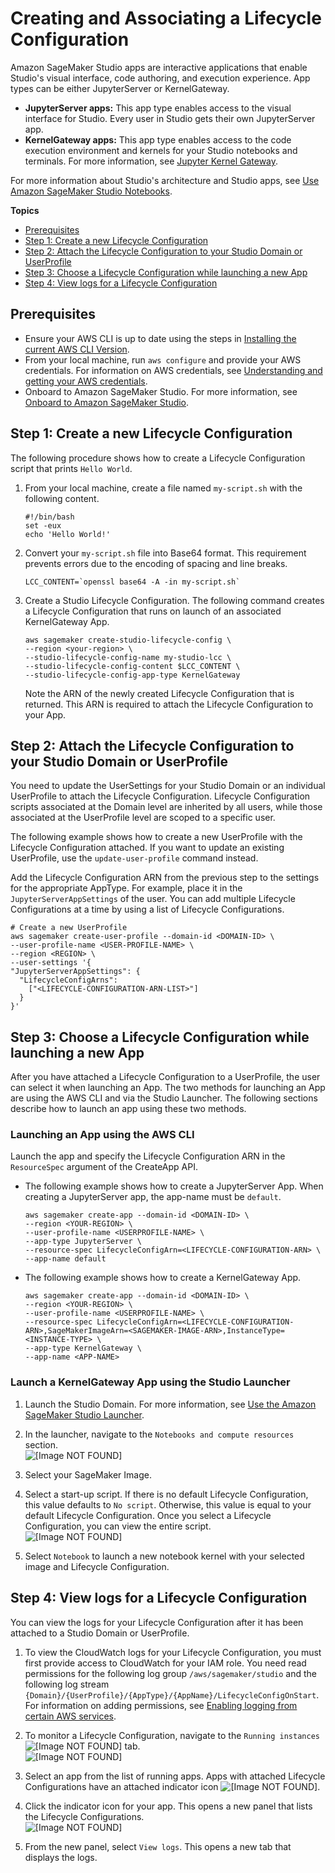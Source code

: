 # Creating and Associating a Lifecycle Configuration<a name="studio-lcc-create"></a>

Amazon SageMaker Studio apps are interactive applications that enable Studio's visual interface, code authoring, and execution experience\. App types can be either JupyterServer or KernelGateway\. 
+ **JupyterServer apps:** This app type enables access to the visual interface for Studio\. Every user in Studio gets their own JupyterServer app\. 
+ **KernelGateway apps:** This app type enables access to the code execution environment and kernels for your Studio notebooks and terminals\. For more information, see [Jupyter Kernel Gateway](https://jupyter-kernel-gateway.readthedocs.io/en/latest/)\.

For more information about Studio's architecture and Studio apps, see [Use Amazon SageMaker Studio Notebooks](https://docs.aws.amazon.com/sagemaker/latest/dg/notebooks.html)\.

**Topics**
+ [Prerequisites](#prerequisites)
+ [Step 1: Create a new Lifecycle Configuration](#create-step1)
+ [Step 2: Attach the Lifecycle Configuration to your Studio Domain or UserProfile](#create-step2)
+ [Step 3: Choose a Lifecycle Configuration while launching a new App](#create-kgw)
+ [Step 4: View logs for a Lifecycle Configuration](#create-logs)

## Prerequisites<a name="prerequisites"></a>
+ Ensure your AWS CLI is up to date using the steps in [Installing the current AWS CLI Version](https://docs.aws.amazon.com/cli/latest/userguide/install-cliv1.html#install-tool-bundled)\.
+ From your local machine, run `aws configure` and provide your AWS credentials\. For information on AWS credentials, see [Understanding and getting your AWS credentials](https://docs.aws.amazon.com/general/latest/gr/aws-sec-cred-types.html)\. 
+ Onboard to Amazon SageMaker Studio\. For more information, see [Onboard to Amazon SageMaker Studio](https://docs.aws.amazon.com/sagemaker/latest/dg/gs-studio-onboard.html)\.

## Step 1: Create a new Lifecycle Configuration<a name="create-step1"></a>

The following procedure shows how to create a Lifecycle Configuration script that prints `Hello World`\.

1. From your local machine, create a file named `my-script.sh` with the following content\.

   ```
   #!/bin/bash 
   set -eux 
   echo 'Hello World!'
   ```

1. Convert your `my-script.sh` file into Base64 format\. This requirement prevents errors due to the encoding of spacing and line breaks\.

   ```
   LCC_CONTENT=`openssl base64 -A -in my-script.sh`
   ```

1. Create a Studio Lifecycle Configuration\. The following command creates a Lifecycle Configuration that runs on launch of an associated KernelGateway App\. 

   ```
   aws sagemaker create-studio-lifecycle-config \
   --region <your-region> \
   --studio-lifecycle-config-name my-studio-lcc \
   --studio-lifecycle-config-content $LCC_CONTENT \
   --studio-lifecycle-config-app-type KernelGateway
   ```

   Note the ARN of the newly created Lifecycle Configuration that is returned\. This ARN is required to attach the Lifecycle Configuration to your App\.

## Step 2: Attach the Lifecycle Configuration to your Studio Domain or UserProfile<a name="create-step2"></a>

You need to update the UserSettings for your Studio Domain or an individual UserProfile to attach the Lifecycle Configuration\. Lifecycle Configuration scripts associated at the Domain level are inherited by all users, while those associated at the UserProfile level are scoped to a specific user\. 

The following example shows how to create a new UserProfile with the Lifecycle Configuration attached\. If you want to update an existing UserProfile, use the `update-user-profile` command instead\.

Add the Lifecycle Configuration ARN from the previous step to the settings for the appropriate AppType\. For example, place it in the `JupyterServerAppSettings` of the user\. You can add multiple Lifecycle Configurations at a time by using a list of Lifecycle Configurations\.

```
# Create a new UserProfile
aws sagemaker create-user-profile --domain-id <DOMAIN-ID> \
--user-profile-name <USER-PROFILE-NAME> \
--region <REGION> \
--user-settings '{
"JupyterServerAppSettings": {
  "LifecycleConfigArns":
    ["<LIFECYCLE-CONFIGURATION-ARN-LIST>"]
  }
}'
```

## Step 3: Choose a Lifecycle Configuration while launching a new App<a name="create-kgw"></a>

After you have attached a Lifecycle Configuration to a UserProfile, the user can select it when launching an App\. The two methods for launching an App are using the AWS CLI and via the Studio Launcher\. The following sections describe how to launch an app using these two methods\.

### Launching an App using the AWS CLI<a name="create-kgw-cli.title"></a>

Launch the app and specify the Lifecycle Configuration ARN in the `ResourceSpec` argument of the CreateApp API\. 
+ The following example shows how to create a JupyterServer App\. When creating a JupyterServer app, the app\-name must be `default`\.

  ```
  aws sagemaker create-app --domain-id <DOMAIN-ID> \
  --region <YOUR-REGION> \
  --user-profile-name <USERPROFILE-NAME> \
  --app-type JupyterServer \
  --resource-spec LifecycleConfigArn=<LIFECYCLE-CONFIGURATION-ARN> \
  --app-name default
  ```
+ The following example shows how to create a KernelGateway App\.

  ```
  aws sagemaker create-app --domain-id <DOMAIN-ID> \
  --region <YOUR-REGION> \
  --user-profile-name <USERPROFILE-NAME> \
  --resource-spec LifecycleConfigArn=<LIFECYCLE-CONFIGURATION-ARN>,SageMakerImageArn=<SAGEMAKER-IMAGE-ARN>,InstanceType=<INSTANCE-TYPE> \
  --app-type KernelGateway \
  --app-name <APP-NAME>
  ```

### Launch a KernelGateway App using the Studio Launcher<a name="create-kgw-launcher"></a>

1. Launch the Studio Domain\. For more information, see [Use the Amazon SageMaker Studio Launcher](studio-launcher.md)\.

1. In the launcher, navigate to the `Notebooks and compute resources` section\.   
![\[Image NOT FOUND\]](http://docs.aws.amazon.com/sagemaker/latest/dg/images/studio/studio-lcc-launcher.png)

1. Select your SageMaker Image\.

1. Select a start\-up script\. If there is no default Lifecycle Configuration, this value defaults to `No script`\. Otherwise, this value is equal to your default Lifecycle Configuration\. Once you select a Lifecycle Configuration, you can view the entire script\.  
![\[Image NOT FOUND\]](http://docs.aws.amazon.com/sagemaker/latest/dg/images/studio/studio-lcc-select-lcc.png)

1. Select `Notebook` to launch a new notebook kernel with your selected image and Lifecycle Configuration\.

## Step 4: View logs for a Lifecycle Configuration<a name="create-logs"></a>

You can view the logs for your Lifecycle Configuration after it has been attached to a Studio Domain or UserProfile\. 

1. To view the CloudWatch logs for your Lifecycle Configuration, you must first provide access to CloudWatch for your IAM role\. You need read permissions for the following log group `/aws/sagemaker/studio` and the following log stream `{Domain}/{UserProfile}/{AppType}/{AppName}/LifecycleConfigOnStart`\. For information on adding permissions, see [Enabling logging from certain AWS services](https://docs.aws.amazon.com/AmazonCloudWatch/latest/logs/AWS-logs-and-resource-policy.html)\.

1. To monitor a Lifecycle Configuration, navigate to the `Running instances` ![\[Image NOT FOUND\]](http://docs.aws.amazon.com/sagemaker/latest/dg/images/icons/Running_squid@2x.png) tab\.   
![\[Image NOT FOUND\]](http://docs.aws.amazon.com/sagemaker/latest/dg/images/studio/studio-lcc-running.png)

1. Select an app from the list of running apps\. Apps with attached Lifecycle Configurations have an attached indicator icon ![\[Image NOT FOUND\]](http://docs.aws.amazon.com/sagemaker/latest/dg/images/studio/studio-lcc-indicator-icon.png)\.

1. Click the indicator icon for your app\. This opens a new panel that lists the Lifecycle Configurations\.  
![\[Image NOT FOUND\]](http://docs.aws.amazon.com/sagemaker/latest/dg/images/studio/studio-lcc-indicator.png)

1. From the new panel, select `View logs`\. This opens a new tab that displays the logs\.